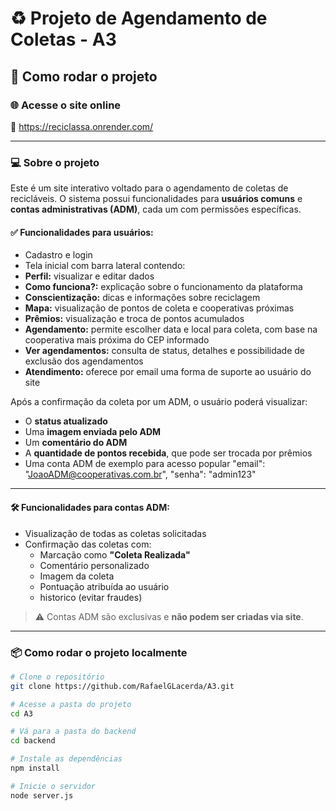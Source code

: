 # ♻️ Projeto de Agendamento de Coletas - A3

## 🚀 Como rodar o projeto

### 🌐 Acesse o site online
🔗 https://reciclassa.onrender.com/

---

### 💻 Sobre o projeto

Este é um site interativo voltado para o agendamento de coletas de recicláveis. O sistema possui funcionalidades para **usuários comuns** e **contas administrativas (ADM)**, cada um com permissões específicas.

#### ✅ Funcionalidades para usuários:

- Cadastro e login
- Tela inicial com barra lateral contendo:
- **Perfil:** visualizar e editar dados
- **Como funciona?:** explicação sobre o funcionamento da plataforma
- **Conscientização:** dicas e informações sobre reciclagem
- **Mapa:** visualização de pontos de coleta e cooperativas próximas
- **Prêmios:** visualização e troca de pontos acumulados
- **Agendamento:** permite escolher data e local para coleta, com base na cooperativa mais próxima do CEP informado
- **Ver agendamentos:** consulta de status, detalhes e possibilidade de exclusão dos agendamentos
- **Atendimento:** oferece por email uma forma de suporte ao usuário do site

Após a confirmação da coleta por um ADM, o usuário poderá visualizar:
- O **status atualizado**
- Uma **imagem enviada pelo ADM**
- Um **comentário do ADM**
- A **quantidade de pontos recebida**, que pode ser trocada por prêmios
- Uma conta ADM de exemplo para acesso popular "email": "JoaoADM@cooperativas.com.br", "senha": "admin123"

---

#### 🛠️ Funcionalidades para contas ADM:

- Visualização de todas as coletas solicitadas
- Confirmação das coletas com:
  - Marcação como **"Coleta Realizada"**
  - Comentário personalizado
  - Imagem da coleta
  - Pontuação atribuída ao usuário
  - historico (evitar fraudes)

> ⚠️ Contas ADM são exclusivas e **não podem ser criadas via site**.

---

### 📦 Como rodar o projeto localmente

```bash
# Clone o repositório
git clone https://github.com/RafaelGLacerda/A3.git

# Acesse a pasta do projeto
cd A3

# Vá para a pasta do backend
cd backend

# Instale as dependências
npm install

# Inicie o servidor
node server.js
```

